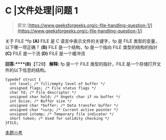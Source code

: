 # C |文件处理|问题 1

> 原文:[https://www.geeksforgeeks.org/c-file-handling-question-1/](https://www.geeksforgeeks.org/c-file-handling-question-1/)

关于 FILE *fp
**(A)** FILE 是 C 语言中表示文件的关键字，fp 是 FILE 类型的变量，以下哪一项正确？
**(B)** FILE 是一个结构，fp 是一个指向 FILE 类型的结构的指针
**(C)** FILE 是一个流
**(D)** FILE 是一个缓冲流

**回答:****(B)**【T29】
**解释:** fp 是一个 FILE 类型的指针，FILE 是一个存储打开文件的以下信息的结构。

```
typedef struct {
  int level; /* fill/empty level of buffer */
  unsigned flags; /* File status flags */
  char fd; /* File descriptor */
  unsigned char hold; /* Ungetc char if no buffer */
  int bsize; /* Buffer size */
  unsigned char *buffer; /* Data transfer buffer */
  unsigned char *curp; /* Current active pointer */
  unsigned istemp; /* Temporary file indicator */
  short token; /* Used for validity checking */
}FILE;
```

[本题小考](https://www.geeksforgeeks.org/c-language-2-gq/file-handling-gq/)